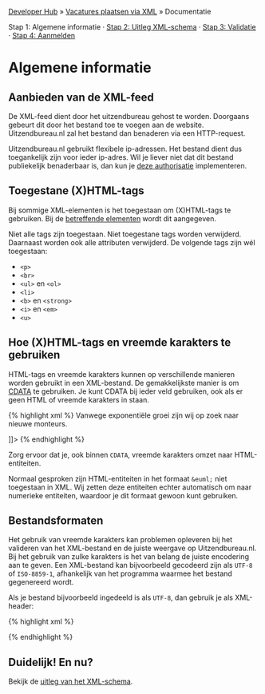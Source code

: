 ---
---

[Developer Hub](/) &raquo; [Vacatures plaatsen via XML](/jobs-xml) &raquo; Documentatie

Stap 1: Algemene informatie &middot;
[Stap 2: Uitleg XML-schema](/jobs-xml/doc/xml-schema.html) &middot;
[Stap 3: Validatie](/jobs-xml/doc/validation.html) &middot;
[Stap 4: Aanmelden](/jobs-xml/doc/sign-up.html)

# Algemene informatie

## Aanbieden van de XML-feed

De XML-feed dient door het uitzendbureau gehost te worden. Doorgaans gebeurt dit door het bestand toe te voegen aan de website. Uitzendbureau.nl zal het
bestand dan benaderen via een HTTP-request.

Uitzendbureau.nl gebruikt flexibele ip-adressen. Het bestand dient dus toegankelijk zijn voor ieder ip-adres. Wil je liever niet dat dit bestand publiekelijk
benaderbaar is, dan kun je [deze authorisatie](/jobs-xml/doc/auth.html) implementeren.

## Toegestane (X)HTML-tags

Bij sommige XML-elementen is het toegestaan om (X)HTML-tags te gebruiken. Bij de [betreffende elementen](/jobs-xml/doc/xml-schema.html) wordt dit aangegeven.

Niet alle tags zijn toegestaan. Niet toegestane tags worden verwijderd. Daarnaast worden ook alle attributen verwijderd. De volgende tags zijn w&eacute;l
toegestaan:

* `<p>`
* `<br>`
* `<ul>` en `<ol>`
* `<li>`
* `<b>` en `<strong>`
* `<i>` en `<em>`
* `<u>`

## Hoe (X)HTML-tags en vreemde karakters te gebruiken

HTML-tags en vreemde karakters kunnen op verschillende manieren worden gebruikt in een XML-bestand. De gemakkelijkste manier is om
[CDATA](http://stackoverflow.com/a/2784200) te gebruiken. Je kunt CDATA bij ieder veld gebruiken, ook als er geen HTML of vreemde karakters in staan.

{% highlight xml %}
<description>
    <![CDATA[
        <p>Vanwege exponenti&euml;le groei zijn wij op zoek naar nieuwe monteurs.</p>
    ]]>
</description>
{% endhighlight %}

Zorg ervoor dat je, ook binnen `CDATA`, vreemde karakters omzet naar HTML-entiteiten.

Normaal gesproken zijn HTML-entiteiten in het formaat `&euml;` niet toegestaan in XML. Wij zetten deze entiteiten echter automatisch om naar numerieke
entiteiten, waardoor je dit formaat gewoon kunt gebruiken.

## Bestandsformaten

Het gebruik van vreemde karakters kan problemen opleveren bij het valideren van het XML-bestand en de juiste weergave op Uitzendbureau.nl. Bij het gebruik van
zulke karakters is het van belang de juiste encodering aan te geven. Een XML-bestand kan bijvoorbeeld gecodeerd zijn als `UTF-8` of `ISO-8859-1`, afhankelijk
van het programma waarmee het bestand gegenereerd wordt.

Als je bestand bijvoorbeeld ingedeeld is als `UTF-8`, dan gebruik je als XML-header:

{% highlight xml %}
<?xml version="1.0" encoding="UTF-8" ?>
{% endhighlight %}

## Duidelijk! En nu?

Bekijk de [uitleg van het XML-schema](/jobs-xml/doc/xml-schema.html).

